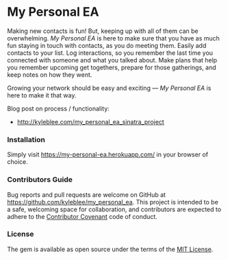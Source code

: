 # My Personal EA

Making new contacts is fun! But, keeping up with all of them can be overwhelming. *My Personal EA* is here to make sure that you have as much fun staying in touch with contacts, as you do meeting them. Easily add contacts to your list. Log interactions, so you remember the last time you connected with someone and what you talked about. Make plans that help you remember upcoming get togethers, prepare for those gatherings, and keep notes on how they went.

Growing your network should be easy and exciting — *My Personal EA* is here to make it that way.

Blog post on process / functionality:
- http://kyleblee.com/my_personal_ea_sinatra_project

### Installation

Simply visit https://my-personal-ea.herokuapp.com/ in your browser of choice.

### Contributors Guide

Bug reports and pull requests are welcome on GitHub at https://github.com/kyleblee/my_personal_ea. This project is intended to be a safe, welcoming space for collaboration, and contributors are expected to adhere to the [Contributor Covenant](http://contributor-covenant.org) code of conduct.

### License

The gem is available as open source under the terms of the [MIT License](http://opensource.org/licenses/MIT).
